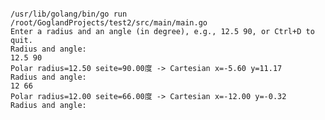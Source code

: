 
<pre><code>
/usr/lib/golang/bin/go run /root/GoglandProjects/test2/src/main/main.go
Enter a radius and an angle (in degree), e.g., 12.5 90, or Ctrl+D to quit.
Radius and angle:
12.5 90
Polar radius=12.50 seite=90.00度 -> Cartesian x=-5.60 y=11.17
Radius and angle:
12 66
Polar radius=12.00 seite=66.00度 -> Cartesian x=-12.00 y=-0.32
Radius and angle:

</code></pre>
